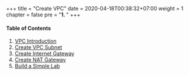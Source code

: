 +++
title = "Create VPC"
date = 2020-04-18T00:38:32+07:00
weight = 1
chapter = false
pre = "<b>1. </b>"
+++

#### Table of Contents

1. [VPC Introduction](1-vpc-introduction)
2. [Create VPC Subnet](2-create-vpc-subnet)
3. [Create Internet Gateway](3-create-internet-gw)
4. [Create NAT Gateway](4-create-natgw)
5. [Build a Simple Lab](5-build-simple-lab)
